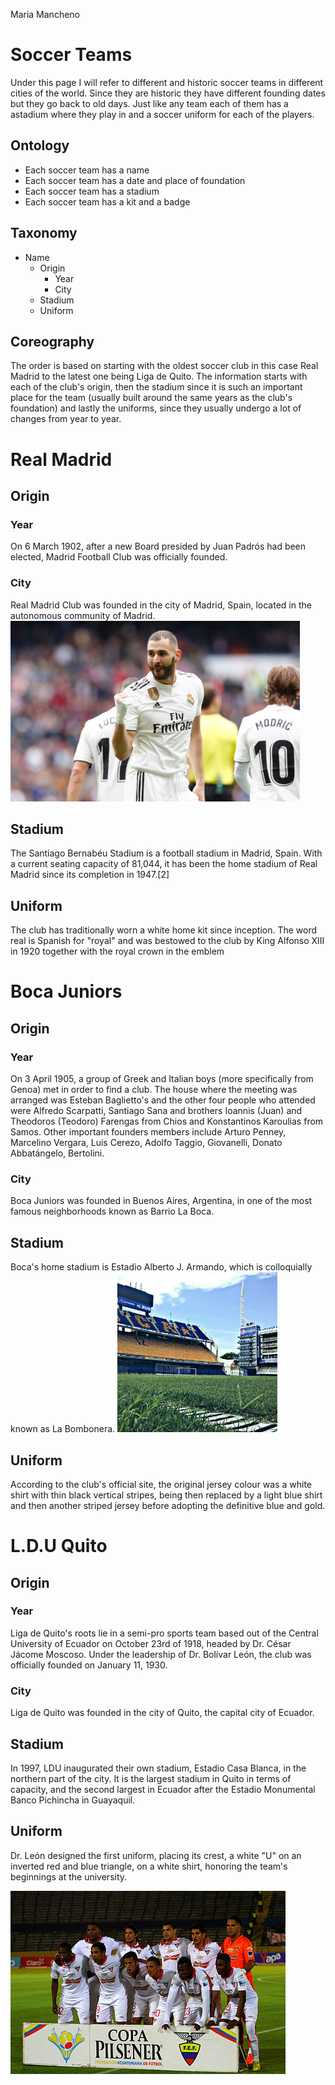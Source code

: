 Maria Mancheno
# Soccer Teams

Under this page I will refer to different and historic soccer teams in different cities of the world. Since they are historic they have different founding dates but they go back to old days. Just like any team each of them has a astadium where they play in and a soccer uniform for each of the players. 

## Ontology
* Each soccer team has a name
* Each soccer team has a date and place of foundation
* Each soccer team has a stadium 
* Each soccer team has a kit and a badge

## Taxonomy
* Name
	* Origin
		* Year 
		* City 
	* Stadium
	* Uniform

## Coreography
The order is based on starting with the oldest soccer club in this case Real Madrid to the latest one being Liga de Quito. The information starts with each of the club's origin, then the stadium since it is such an important place for the team (usually built around the same years as the club's foundation) and lastly the uniforms, since they usually undergo a lot of changes from year to year. 

Real Madrid
=============
## Origin
### Year
On 6 March 1902, after a new Board presided by Juan Padrós had been elected, Madrid Football Club was officially founded.
### City 
Real Madrid Club was founded in the city of Madrid, Spain, located in the autonomous community of Madrid. 
![Real Madrid](real-madrid.jpeg)
## Stadium
The Santiago Bernabéu Stadium is a football stadium in Madrid, Spain. With a current seating capacity of 81,044, it has been the home stadium of Real Madrid since its completion in 1947.[2]
## Uniform
The club has traditionally worn a white home kit since inception. The word real is Spanish for "royal" and was bestowed to the club by King Alfonso XIII in 1920 together with the royal crown in the emblem

Boca Juniors
=============
## Origin
### Year
On 3 April 1905, a group of Greek and Italian boys (more specifically from Genoa) met in order to find a club. The house where the meeting was arranged was Esteban Baglietto's and the other four people who attended were Alfredo Scarpatti, Santiago Sana and brothers Ioannis (Juan) and Theodoros (Teodoro) Farengas from Chios and Konstantinos Karoulias from Samos. Other important founders members include Arturo Penney, Marcelino Vergara, Luis Cerezo, Adolfo Taggio, Giovanelli, Donato Abbatángelo, Bertolini.
### City
Boca Juniors was founded in Buenos Aires, Argentina, in one of the most famous neighborhoods known as Barrio La Boca. 
## Stadium
Boca's home stadium is Estadio Alberto J. Armando, which is colloquially known as La Bombonera.
![Boca Juniors](boca-juniors.jpg)
## Uniform
According to the club's official site, the original jersey colour was a white shirt with thin black vertical stripes, being then replaced by a light blue shirt and then another striped jersey before adopting the definitive blue and gold.


L.D.U Quito 
=============
## Origin
### Year
Liga de Quito's roots lie in a semi-pro sports team based out of the Central University of Ecuador on October 23rd of 1918, headed by Dr. César Jácome Moscoso. Under the leadership of Dr. Bolívar León, the club was officially founded on January 11, 1930.
### City
Liga de Quito was founded in the city of Quito, the capital city of Ecuador.
## Stadium
In 1997, LDU inaugurated their own stadium, Estadio Casa Blanca, in the northern part of the city. It is the largest stadium in Quito in terms of capacity, and the second largest in Ecuador after the Estadio Monumental Banco Pichincha in Guayaquil. 
## Uniform
Dr. León designed the first uniform, placing its crest, a white "U" on an inverted red and blue triangle, on a white shirt, honoring the team's beginnings at the university.


![Liga de Quito](ldu.jpg)
